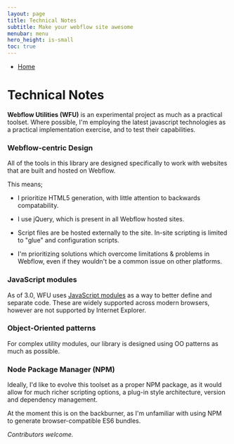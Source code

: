 ```yaml
---
layout: page
title: Technical Notes
subtitle: Make your webflow site awesome
menubar: menu
hero_height: is-small
toc: true
---
```


- [Home](/webflow-util)


# Technical Notes

**Webflow Utilities (WFU)** is an experimental project as much as a practical toolset. 
Where possible, I'm employing the latest javascript technologies as a practical implementation exercise, and to test their capabilities.

### Webflow-centric Design

All of the tools in this library are designed specifically to work with websites that are built and hosted on Webflow.

This means;

- I prioritize HTML5 generation, with little attention to backwards compatability.

- I use jQuery, which is present in all Webflow hosted sites.

- Script files are be hosted externally to the site. In-site scripting is limited to "glue" and configuration scripts.

- I'm prioritizing solutions which overcome limitations & problems in Webflow, even if they wouldn't be a common issue on other platforms.

### JavaScript modules

As of 3.0, WFU uses 
[JavaScript modules](https://developer.mozilla.org/en-US/docs/Web/JavaScript/Guide/Modules)
as a way to better define and separate code. 
These are widely supported across modern browsers, however are not supported by Internet Explorer.

### Object-Oriented patterns

For complex utility modules, our library is designed using OO patterns as much as possible.

### Node Package Manager (NPM)

Ideally, I'd like to evolve this toolset as a proper NPM package, as it would allow for much richer scripting options, a plug-in style architecture, version and dependency management.

At the moment this is on the backburner, as I'm unfamiliar with using NPM to generate browser-compatible ES6 bundles. 

*Contributors welcome.*

